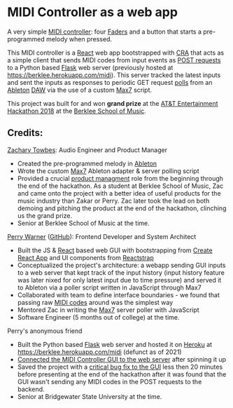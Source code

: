 # MIDI Controller as a web app

A very simple [MIDI controller](https://en.wikipedia.org/wiki/MIDI_controller): four [Faders](https://en.wikipedia.org/wiki/Fade_(audio_engineering)#Fader) and a button that starts a pre-programmed melody when pressed. 

This MIDI controller is a [React](https://reactjs.org/) web app bootstrapped with [CRA](https://create-react-app.dev/) that acts as a simple client that sends MIDI codes from input events as [POST requests](https://en.wikipedia.org/wiki/POST_(HTTP)) to a Python based [Flask](https://en.wikipedia.org/wiki/Flask_(web_framework)) web server (previously hosted at https://berklee.herokuapp.com/midi). This server tracked the latest inputs and sent the inputs as responses to periodic GET request [polls](https://en.wikipedia.org/wiki/Polling_(computer_science)) from an [Ableton](https://en.wikipedia.org/wiki/Ableton_Live) [DAW](https://en.wikipedia.org/wiki/Digital_audio_workstation) via the use of a custom [Max7](https://cycling74.com/products/max/) script.

This project was built for and won **grand prize** at the [AT&T Entertainment Hackathon 2018](https://www.hackathon.com/event/att-entertainment-hackathon---boston-49627990656) at the [Berklee School of Music](https://college.berklee.edu/events/att-entertainment-hackathon?ss=203791).

## Credits:

[Zachary Towbes](https://www.linkedin.com/in/zachary-towbes-a6b399149/): Audio Engineer and Product Manager
- Created the pre-programmed melody in [Ableton](https://en.wikipedia.org/wiki/Ableton_Live)
- Wrote the custom [Max7](https://cycling74.com/products/max/) Ableton adapter & server polling script 
- Provided a crucial [product managment](https://en.wikipedia.org/wiki/Product_management) role from the beginning through the end of the hackathon. As a student at Berklee School of Music, Zac and came onto the project with a better idea of useful products for the music industry than Zakar or Perry. Zac later took the lead on both demoing and pitching the product at the end of the hackathon, clinching us the grand prize.
- Senior at Berklee School of Music at the time.

[Perry Warner](https://www.linkedin.com/in/perry-warner-132b0682/) ([GitHub](https://github.com/perrywarner)): Frontend Developer and System Architect
- Built the JS & [React](https://reactjs.org/) based web GUI with bootstrapping from [Create React App](https://create-react-app.dev/) and UI components from [Reactstrap](https://reactstrap.github.io/)
- Conceptualized the project's architecture: a webapp sending GUI inputs to a web server that kept track of the input history (input history feature was later nixed for only latest input due to time pressure) and served it to Ableton via a poller script written in JavaScript through Max7
- Collaborated with team to define interface boundaries - we found that passing raw [MIDI codes](https://ccrma.stanford.edu/~craig/articles/linuxmidi/misc/essenmidi.html) around was the simplest way
- Mentored Zac in writing the [Max7](https://cycling74.com/products/max/) server poller with JavaScript
- Software Engineer (5 months out of college) at the time.

Perry's anonymous friend
- Built the Python based [Flask](https://en.wikipedia.org/wiki/Flask_(web_framework)) web server and hosted it on [Heroku](https://www.heroku.com/) at https://berklee.herokuapp.com/midi (defunct as of 2021)
- [Connected the MIDI Controller GUI to the web server](https://github.com/perrywarner/BerkleeHackathon2018_UI/commit/ac3e0378aad7dcb3457dde3301786687ef93ce9b) after spinning it up
- Saved the project with a [critical bug fix to the GUI](https://github.com/perrywarner/BerkleeHackathon2018_UI/commit/b70c4cbc91414778b1759eed3b827c50f2456472) less then 20 minutes before presenting at the end of the hackathon after it was found that the GUI wasn't sending any MIDI codes in the POST requests to the backend.
- Senior at Bridgewater State University at the time.


